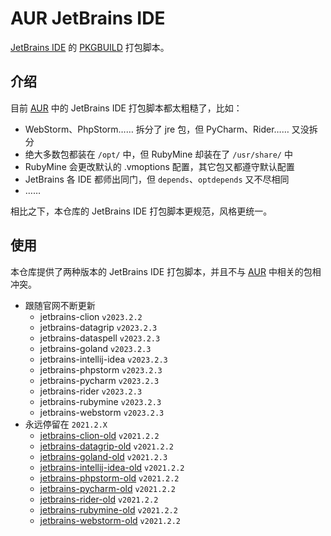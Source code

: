 # AUR JetBrains IDE

[JetBrains IDE] 的 [PKGBUILD] 打包脚本。

[JetBrains IDE]: https://www.jetbrains.com/products/
[PKGBUILD]: https://man.archlinux.org/man/PKGBUILD.5

## 介绍

目前 [AUR] 中的 JetBrains IDE 打包脚本都太粗糙了，比如：

+ WebStorm、PhpStorm…… 拆分了 jre 包，但 PyCharm、Rider…… 又没拆分
+ 绝大多数包都装在 `/opt/` 中，但 RubyMine 却装在了 `/usr/share/` 中
+ RubyMine 会更改默认的 .vmoptions 配置，其它包又都遵守默认配置
+ JetBrains 各 IDE 都师出同门，但 `depends`、`optdepends` 又不尽相同
+ ……

相比之下，本仓库的 JetBrains IDE 打包脚本更规范，风格更统一。

[AUR]: https://aur.archlinux.org/

## 使用

本仓库提供了两种版本的 JetBrains IDE 打包脚本，并且不与 [AUR] 中相关的包相冲突。

+ 跟随官网不断更新
    - jetbrains-clion         `v2023.2.2`
    - jetbrains-datagrip      `v2023.2.3`
    - jetbrains-dataspell     `v2023.2.3`
    - jetbrains-goland        `v2023.2.3`
    - jetbrains-intellij-idea `v2023.2.3`
    - jetbrains-phpstorm      `v2023.2.3`
    - jetbrains-pycharm       `v2023.2.3`
    - jetbrains-rider         `v2023.2.3`
    - jetbrains-rubymine      `v2023.2.3`
    - jetbrains-webstorm      `v2023.2.3`
+ 永远停留在 `2021.2.X`
    - [jetbrains-clion-old]         `v2021.2.2`
    - [jetbrains-datagrip-old]      `v2021.2.2`
    - [jetbrains-goland-old]        `v2021.2.3`
    - [jetbrains-intellij-idea-old] `v2021.2.2`
    - [jetbrains-phpstorm-old]      `v2021.2.2`
    - [jetbrains-pycharm-old]       `v2021.2.2`
    - [jetbrains-rider-old]         `v2021.2.2`
    - [jetbrains-rubymine-old]      `v2021.2.2`
    - [jetbrains-webstorm-old]      `v2021.2.2`

[jetbrains-clion-old]: https://github.com/kitty-panics/aur-jetbrains-ide/releases/tag/v2021.2.X
[jetbrains-datagrip-old]: https://github.com/kitty-panics/aur-jetbrains-ide/releases/tag/v2021.2.X
[jetbrains-goland-old]: https://github.com/kitty-panics/aur-jetbrains-ide/releases/tag/v2021.2.X
[jetbrains-intellij-idea-old]: https://github.com/kitty-panics/aur-jetbrains-ide/releases/tag/v2021.2.X
[jetbrains-phpstorm-old]: https://github.com/kitty-panics/aur-jetbrains-ide/releases/tag/v2021.2.X
[jetbrains-pycharm-old]: https://github.com/kitty-panics/aur-jetbrains-ide/releases/tag/v2021.2.X
[jetbrains-rider-old]: https://github.com/kitty-panics/aur-jetbrains-ide/releases/tag/v2021.2.X
[jetbrains-rubymine-old]: https://github.com/kitty-panics/aur-jetbrains-ide/releases/tag/v2021.2.X
[jetbrains-webstorm-old]: https://github.com/kitty-panics/aur-jetbrains-ide/releases/tag/v2021.2.X
